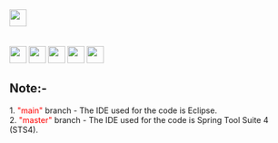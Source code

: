 ## <img src="https://img.shields.io/badge/Topic-Full%20Stack%20Java%20development-blueviolet" height=30/>
<br> <img src="https://img.shields.io/badge/-Java-red" height=30/> 
<img src="https://img.shields.io/badge/-JSP-blue" height=30/> 
<img src="https://img.shields.io/badge/-Hibernate-lightgrey" height=30/> 
<img src="https://img.shields.io/badge/-Restful%20WS-yellowgreen" height=30/> 
<img src="https://img.shields.io/badge/-Spring-brightgreen" height=30/>

<h2><strong>Note:-</strong></h2>
1. <span style="color:red">"main"</span> branch - The IDE used for the code is Eclipse.<br>
2. <span style="color:red">"master"</span> branch - The IDE used for the code is Spring Tool Suite 4 (STS4).
